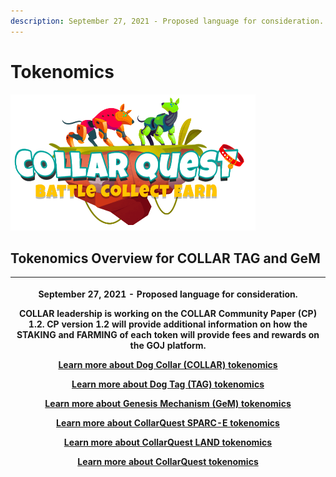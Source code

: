 ```yaml
---
description: September 27, 2021 - Proposed language for consideration.
---
```


# Tokenomics



![CollarQuest a Metaverse Play2Earn Ecosystem](../../.gitbook/assets/CollarQuest-SM.png)

## Tokenomics Overview for COLLAR TAG and GeM

| <p>September 27, 2021 - Proposed language for consideration.</p><p></p><p>COLLAR leadership is working on the COLLAR Community Paper (CP) 1.2.  CP version 1.2 will provide additional information on how the STAKING and FARMING of each token will provide fees and rewards on the GOJ platform.</p><p></p><p><a href="dog-collar-collar.md">Learn more about Dog Collar (COLLAR) tokenomics</a></p><p></p><p><a href="dog-tag.md">Learn more about Dog Tag (TAG) tokenomics</a></p><p></p><p><a href="genesis-mechanism-gem.md">Learn more about Genesis Mechanism (GeM) tokenomics</a></p><p></p><p><a href="collarquest-sparc-e.md">Learn more about CollarQuest SPARC-E tokenomics</a></p><p></p><p><a href="collarquest-land.md">Learn more about CollarQuest LAND tokenomics</a></p><p></p><p><a href="collarquest-tokenomics.md">Learn more about CollarQuest tokenomics</a></p> |
| ----------------------------------------------------------------------------------------------------------------------------------------------------------------------------------------------------------------------------------------------------------------------------------------------------------------------------------------------------------------------------------------------------------------------------------------------------------------------------------------------------------------------------------------------------------------------------------------------------------------------------------------------------------------------------------------------------------------------------------------------------------------------------------------------------------------------------------------------------------------------------------------- |
